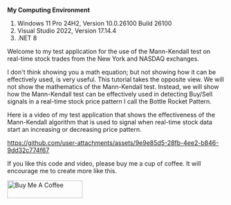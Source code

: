 <b>My Computing Environment</b>
<ol>
    <li>Windows 11 Pro 24H2, Version 10.0.26100 Build 26100</li>
    <li>Visual Studio 2022, Version 17.14.4</li>
    <li>.NET 8</li>
</ol>

Welcome to my test application for the use of the Mann-Kendall test on real-time 
stock trades from the New York and NASDAQ exchanges.

I don't think showing you a math equation; but not showing how it can be effectively
used, is very useful. This tutorial takes the opposite view. 
We will not show the mathematics of the Mann-Kendall test. 
Instead, we will show how the Mann-Kendall test can be effectively 
used in detecting Buy/Sell signals in a real-time stock price pattern I call the Bottle Rocket Pattern.

Here is a video of my test application that shows the effectiveness of the Mann-Kendall
algorithm that is used to signal when real-time stock data start an increasing or
decreasing price pattern.



https://github.com/user-attachments/assets/9e9e85d5-28fb-4ee2-b846-9dd32c774f67



If you like this code and video, please buy me a cup of coffee. It will encourage me
to create more like this.

<a href="https://www.buymeacoffee.com/CBrauer" target="_blank">
    <img src="https://cdn.buymeacoffee.com/buttons/default-orange.png" alt="Buy Me A Coffee" height="41" width="174">
</a>

